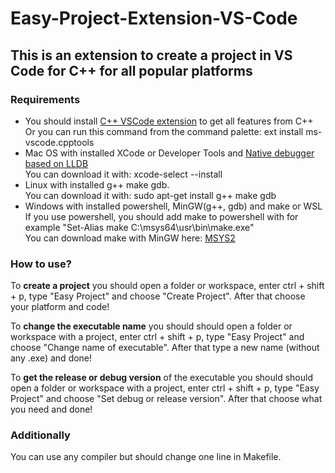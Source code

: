 <h1>Easy-Project-Extension-VS-Code</h1>
<h2> This is an extension to create a project in VS Code for C++ for all popular platforms </h2>

<main>
  <article>
    <h3>Requirements</h3>
    <ul>
      <li>
        You should install <a href="https://marketplace.visualstudio.com/items?itemName=ms-vscode.cpptools">C++ VSCode extension</a> to get all features from C++
        <br>
        Or you can run this command from the command palette: ext install ms-vscode.cpptools
      </li>
      <li>
        Mac OS with installed XCode or Developer Tools and <a href="https://marketplace.visualstudio.com/items?itemName=vadimcn.vscode-lldb">Native debugger based on LLDB</a>
        <br>
        You can download it with: xcode-select --install
      </li>
      <li>
        Linux with installed g++ make gdb.
        <br>
        You can download it with: sudo apt-get install g++ make gdb
      </li>
      <li>
        Windows with installed powershell, MinGW(g++, gdb) and make or WSL
        <br>
        If you use powershell, you should add make to powershell with for example "Set-Alias make C:\msys64\usr\bin\make.exe"
        <br>
        You can download make with MinGW here: <a href="https://www.msys2.org/">MSYS2</a>
      </li>
    </ul>
  </article>
 <article>
  <h3>
    How to use?
  </h3>
  <p>
    To <strong>create a project</strong> you should open a folder or workspace, enter ctrl + shift + p, type "Easy Project" and choose "Create Project". After that choose your platform and code!
  </p>
  <p>
    To <strong>change the executable name</strong> you should should open a folder or workspace with a project, enter ctrl + shift + p, type "Easy Project" and choose "Change name of executable". After that type a new name (without any .exe) and done!
  </p>
  <p>
    To <strong>get the release or debug version</strong> of the executable you should should open a folder or workspace with a project, enter ctrl + shift + p, type "Easy Project" and choose "Set debug or release version". After that choose what you need and done!
  </p>
 </article>
 <article>
   <h3>
      Additionally
   </h3>
   <p>
    You can use any compiler but should change one line in Makefile.
   </p>
 </article>
</main>
